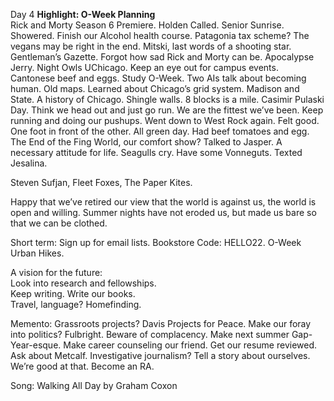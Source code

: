 Day 4 **Highlight: O-Week Planning**  
Rick and Morty Season 6 Premiere. Holden Called. Senior Sunrise. Showered. Finish our Alcohol health course. Patagonia tax scheme? The vegans may be right in the end. Mitski, last words of a shooting star. Gentleman’s Gazette. Forgot how sad Rick and Morty can be. Apocalypse Jerry. Night Owls UChicago. Keep an eye out for campus events. Cantonese beef and eggs. Study O-Week. Two AIs talk about becoming human. Old maps. Learned about Chicago’s grid system. Madison and State. A history of Chicago. Shingle walls. 8 blocks is a mile. Casimir Pulaski Day. Think we head out and just go run. We are the fittest we’ve been. Keep running and doing our pushups. Went down to West Rock again. Felt good. One foot in front of the other. All green day. Had beef tomatoes and egg. The End of the Fing World, our comfort show? Talked to Jasper. A necessary attitude for life. Seagulls cry. Have some Vonneguts. Texted Jesalina.

Steven Sufjan, Fleet Foxes, The Paper Kites.

Happy that we’ve retired our view that the world is against us, the world is open and willing. Summer nights have not eroded us, but made us bare so that we can be clothed.

Short term: Sign up for email lists. Bookstore Code: HELLO22. O-Week Urban Hikes. 

A vision for the future:  
Look into research and fellowships.   
Keep writing. Write our books.   
Travel, language? Homefinding.

Memento: Grassroots projects? Davis Projects for Peace. Make our foray into politics? Fulbright. Beware of complacency. Make next summer Gap-Year-esque. Make career counseling our friend. Get our resume reviewed. Ask about Metcalf. Investigative journalism? Tell a story about ourselves. We’re good at that. Become an RA.

Song: Walking All Day by Graham Coxon
